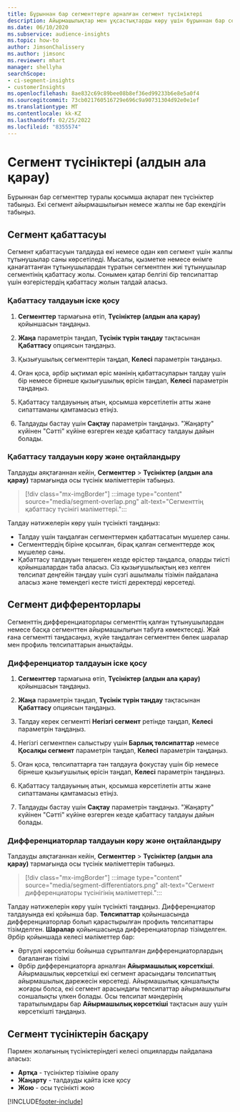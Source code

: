 ```yaml
---
title: Бұрыннан бар сегменттерге арналған сегмент түсініктері
description: Айырмашылықтар мен ұқсастықтарды көру үшін бұрыннан бар сегменттер туралы түсінік алыңыз.
ms.date: 06/10/2020
ms.subservice: audience-insights
ms.topic: how-to
author: JimsonChalissery
ms.author: jimsonc
ms.reviewer: mhart
manager: shellyha
searchScope:
- ci-segment-insights
- customerInsights
ms.openlocfilehash: 8ae832c69c89bee08b8ef36ed99233b6e8e5a0f4
ms.sourcegitcommit: 73cb021760516729e696c9a90731304d92e0e1ef
ms.translationtype: MT
ms.contentlocale: kk-KZ
ms.lasthandoff: 02/25/2022
ms.locfileid: "8355574"
---
```

# <a name="segment-insights-preview"></a>Сегмент түсініктері (алдын ала қарау)

Бұрыннан бар сегменттер туралы қосымша ақпарат пен түсініктер табыңыз. Екі сегмент айырмашылығын немесе жалпы не бар екендігін табыңыз.

## <a name="segment-overlap"></a>Сегмент қабаттасуы

Сегмент қабаттасуын талдауда екі немесе одан көп сегмент үшін жалпы тұтынушылар саны көрсетіледі. Мысалы, қызметке немесе өнімге қанағаттанған тұтынушылардан тұратын сегментпен жиі тұтынушылар сегментінің қабаттасу жолы.
Сонымен қатар белгілі бір төлсипаттар үшін өзгерістердің қабаттасу жолын талдай аласыз.

### <a name="run-an-overlap-analysis"></a>Қабаттасу талдауын іске қосу

1. **Сегменттер** тармағына өтіп, **Түсініктер (алдын ала қарау)** қойыншасын таңдаңыз.

1. **Жаңа** параметрін таңдап, **Түсінік түрін таңдау** тақтасынан **Қабаттасу** опциясын таңдаңыз.

1. Қызығушылық сегменттерін таңдап, **Келесі** параметрін таңдаңыз.

1. Оған қоса, әрбір ықтимал өріс мәнінің қабаттасуларын талдау үшін бір немесе бірнеше қызығушылық өрісін таңдап, **Келесі** параметрін таңдаңыз.

1. Қабаттасу талдауының атын, қосымша көрсетілетін атты және сипаттаманы қамтамасыз етіңіз.

1. Талдауды бастау үшін **Сақтау** параметрін таңдаңыз. "Жаңарту" күйінен "Сәтті" күйіне өзгерген кезде қабаттасу талдауы дайын болады.

### <a name="view-and-optimize-an-overlap-analysis"></a>Қабаттасу талдауын көру және оңтайландыру

Талдауды аяқтағаннан кейін, **Сегменттер** > **Түсініктер (алдын ала қарау)** тармағында осы түсінік мәліметтерін табыңыз.

> [!div class="mx-imgBorder"]
> :::image type="content" source="media/segment-overlap.png" alt-text="Сегменттің қабаттасу түсінігі мәліметтері.":::

Талдау нәтижелерін көру үшін түсінікті таңдаңыз:

- Талдау үшін таңдалған сегменттермен қабаттасатын мүшелер саны.
- Сегменттердің біріне қосылған, бірақ қалған сегменттерде жоқ мүшелер саны.
- Қабаттасу талдауын теңшеген кезде өрістер таңдалса, оларды тиісті қойыншалардан таба аласыз. Сіз қызығушылықтың кез келген төлсипат деңгейін таңдау үшін сүзгі ашылмалы тізімін пайдалана аласыз және төмендегі кесте тиісті деректерді көрсетеді.

## <a name="segment-differentiators"></a>Сегмент дифференторлары

Сегменттің дифференциаторлары сегменттің қалған тұтынушылардан немесе басқа сегменттен айырмашылығын табуға көмектеседі. Жай ғана сегментті таңдасаңыз, жүйе таңдалған сегменттен бөлек шаралар мен профиль төлсипаттарын анықтайды.

### <a name="run-a-differentiator-analysis"></a>Дифференциатор талдауын іске қосу

1. **Сегменттер** тармағына өтіп, **Түсініктер (алдын ала қарау)** қойыншасын таңдаңыз.

1. **Жаңа** параметрін таңдап, **Түсінік түрін таңдау** тақтасынан **Қабаттасу** опциясын таңдаңыз.

1. Талдау керек сегментті **Негізгі сегмент** ретінде таңдап, **Келесі** параметрін таңдаңыз.

1. Негізгі сегментпен салыстыру үшін **Барлық төлсипаттар** немесе **Қосалқы сегмент** параметрін таңдап, **Келесі** параметрін таңдаңыз.

1. Оған қоса, төлсипаттарға тән талдауға фокустау үшін бір немесе бірнеше қызығушылық өрісін таңдап, **Келесі** параметрін таңдаңыз.

1. Қабаттасу талдауының атын, қосымша көрсетілетін атты және сипаттаманы қамтамасыз етіңіз.

1. Талдауды бастау үшін **Сақтау** параметрін таңдаңыз. "Жаңарту" күйінен "Сәтті" күйіне өзгерген кезде қабаттасу талдауы дайын болады.

### <a name="view-and-optimize-a-differentiators-analysis"></a>Дифференциаторлар талдауын көру және оңтайландыру

Талдауды аяқтағаннан кейін, **Сегменттер** > **Түсініктер (алдын ала қарау)** тармағында осы түсінік мәліметтерін табыңыз.

> [!div class="mx-imgBorder"]
> :::image type="content" source="media/segment-differentiators.png" alt-text="Сегмент дифференциаторы түсінігінің мәліметтері.":::

Талдау нәтижелерін көру үшін түсінікті таңдаңыз. Дифференциатор талдауында екі қойынша бар. **Төлсипаттар** қойыншасында дифференциаторлар болып қарастырылған профиль төлсипаттары тізімделген. **Шаралар** қойыншасында дифференциаторлар тізімделген. Әрбір қойыншада келесі мәліметтер бар:

- Әртүрлі көрсеткіш бойынша сұрыпталған дифференциаторлардың бағаланған тізімі
- Әрбір дифференциаторға арналған **Айырмашылық көрсеткіші**. Айырмашылық көрсеткіші екі сегмент арасындағы төлсипаттың айырмашылық дәрежесін көрсетеді. Айырмашылық қаншалықты жоғары болса, екі сегмент арасындағы төлсипаттар айырмашылығы соншалықты үлкен болады. Осы төлсипат мәндерінің таратылымдары бар **Айырмашылық көрсеткіші** тақтасын ашу үшін көрсеткішті таңдаңыз.

## <a name="manage-segment-insights"></a>Сегмент түсініктерін басқару

Пәрмен жолағының түсініктеріндегі келесі опцияларды пайдалана аласыз:

- **Артқа** - түсініктер тізіміне оралу
- **Жаңарту** - талдауды қайта іске қосу
- **Жою** - осы түсінікті жою


[!INCLUDE[footer-include](../includes/footer-banner.md)]
